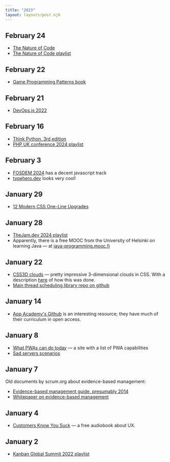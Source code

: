 ```yaml
---
title: "2023"
layout: layouts/post.njk
---
```


## February 24
- [The Nature of Code](https://natureofcode.com/)
- [The Nature of Code playlist](https://www.youtube.com/playlist?list=PLRqwX-V7Uu6ZV4yEcW3uDwOgGXKUUsPOM)

## February 22
- [Game Programming Patterns book](https://gameprogrammingpatterns.com/contents.html)

## February 21
- [DevOps.js 2022](https://www.youtube.com/playlist?list=PLfIM4SvaiIyxUXqpvjIGy9I-vsh6sTWsX)

## February 16
- [Think Python, 3rd edition](https://allendowney.github.io/ThinkPython/)
- [PHP UK conference 2024 playlist](https://www.youtube.com/playlist?list=PL_aPVo2HeGF-xaeC3amS4xSmPisiYQxgV)

## February 3
- [FOSDEM 2024](https://fosdem.org/2024/schedule/) has a decent javascript track
- [typehero.dev](https://typehero.dev) looks very cool!

## January 29
- [12 Modern CSS One-Line Upgrades](https://moderncss.dev/12-modern-css-one-line-upgrades/)

## January 28
- [TheJam.dev 2024 playlist](https://www.youtube.com/playlist?list=PLZDPKYkCEQk1qV9h1sL7cuhkRMKVTjZkj)
- Apparently, there is a free MOOC from the University of Helsinki on learning Java — at [java-programming.mooc.fi](https://java-programming.mooc.fi)

## January 22
- [CSS3D clouds](https://spite.github.io/CSS3DClouds) — pretty impressive 3-dimensional clouds in CSS. With a description [here](https://www.clicktorelease.com/blog/how-to-make-clouds-with-css-3d/) of how this was done.
- [Main thread scheduling library repo on github](https://github.com/astoilkov/main-thread-scheduling)

## January 14
- [App Academy's Github](https://github.com/appacademy) is an interesting resource; they have much of their curriculum in open access. 

## January 8
- [What PWAs can do today](https://whatpwacando.today/) — a site with a list of PWA capabilities
- [Sad servers scenarios](https://sadservers.com/scenarios)

## January 7
Old documents by scrum.org about evidence-based management:
- [Evidence-based management guide, presumably 2014](https://s3.amazonaws.com/scrumorg-website-prod/drupal/2016-09/EBMgt_Guide_v3.pdf)
- [Whitepaper on evidence-based management](https://scrumorg-website-prod.s3.amazonaws.com/drupal/2016-06/Empirical-Management-Explored.pdf)
 
## January 4
- [Customers Know You Suck](https://www.youtube.com/watch?v=jPwzTrPLdvw&list=PL8D81wF-c_QzBL_ROaQ1K0mT1Iodh2zbP) — a free audiobook about UX.

## January 2
- [Kanban Global Summit 2022 playlist](https://www.youtube.com/playlist?list=PLVsUnwOzPqiT-r0Np2FLPa70Fl4qblp_s)
